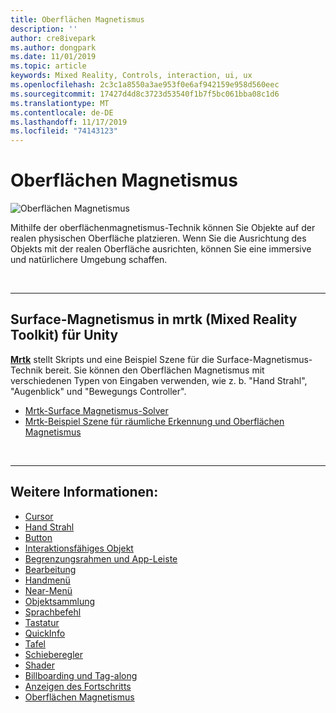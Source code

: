 ```yaml
---
title: Oberflächen Magnetismus
description: ''
author: cre8ivepark
ms.author: dongpark
ms.date: 11/01/2019
ms.topic: article
keywords: Mixed Reality, Controls, interaction, ui, ux
ms.openlocfilehash: 2c3c1a8550a3ae953f0e6af942159e958d560eec
ms.sourcegitcommit: 17427d4d8c3723d53540f1b7f5bc061bba08c1d6
ms.translationtype: MT
ms.contentlocale: de-DE
ms.lasthandoff: 11/17/2019
ms.locfileid: "74143123"
---
```

# <a name="surface-magnetism"></a>Oberflächen Magnetismus

![Oberflächen Magnetismus](images/UX/MRTK_SurfaceMagnetism.gif)

Mithilfe der oberflächenmagnetismus-Technik können Sie Objekte auf der realen physischen Oberfläche platzieren. Wenn Sie die Ausrichtung des Objekts mit der realen Oberfläche ausrichten, können Sie eine immersive und natürlichere Umgebung schaffen.

<br>

---

## <a name="surface-magnetism-in-mrtkmixed-reality-toolkit-for-unity"></a>Surface-Magnetismus in mrtk (Mixed Reality Toolkit) für Unity
**[Mrtk](https://github.com/Microsoft/MixedRealityToolkit-Unity)** stellt Skripts und eine Beispiel Szene für die Surface-Magnetismus-Technik bereit. Sie können den Oberflächen Magnetismus mit verschiedenen Typen von Eingaben verwenden, wie z. b. "Hand Strahl", "Augenblick" und "Bewegungs Controller".

* [Mrtk-Surface Magnetismus-Solver](https://microsoft.github.io/MixedRealityToolkit-Unity/Documentation/README_Solver.html#surfacemagnetism)
* [Mrtk-Beispiel Szene für räumliche Erkennung und Oberflächen Magnetismus](https://github.com/microsoft/MixedRealityToolkit-Unity/blob/mrtk_development/Assets/MixedRealityToolkit.Examples/Demos/Solvers/Scenes/SurfaceMagnetismSpatialAwarenessExample.unity)


<br>

---

## <a name="see-also"></a>Weitere Informationen:

* [Cursor](cursors.md)
* [Hand Strahl](point-and-commit.md)
* [Button](button.md)
* [Interaktionsfähiges Objekt](interactable-object.md)
* [Begrenzungsrahmen und App-Leiste](app-bar-and-bounding-box.md)
* [Bearbeitung](direct-manipulation.md)
* [Handmenü](hand-menu.md)
* [Near-Menü](near-menu.md)
* [Objektsammlung](object-collection.md)
* [Sprachbefehl](voice-input.md)
* [Tastatur](keyboard.md)
* [QuickInfo](tooltip.md)
* [Tafel](slate.md)
* [Schieberegler](slider.md)
* [Shader](shader.md)
* [Billboarding und Tag-along](billboarding-and-tag-along.md)
* [Anzeigen des Fortschritts](progress.md)
* [Oberflächen Magnetismus](surface-magnetism.md)
